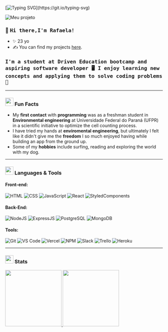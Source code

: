 [![Typing SVG](https://readme-typing-svg.demolab.com?font=Fira+Code&size=45&pause=1000&color=F77218&width=435&lines=Hello+World!;Have+a+great+day!;%C2%A1Que+te+vaya+bien!;Bonne+journ%C3%A9e!;Buona+giornata!)](https://git.io/typing-svg)

![Meu projeto](https://user-images.githubusercontent.com/102774311/200140002-cb143909-a206-43f6-831c-13e58cb5832c.jpg)

### 👋 <samp> Hi there,I'm Rafaela!  </samp>

- ✨ 23 yo
- ✍ You can find my projects [here](https://github.com/RafaelaMirabile?tab=repositories).

### <samp> I'm a student at **Driven Education** bootcamp and aspiring **software developer** 🖥️ I enjoy learning new concepts and applying them to solve coding problems 🎲 </samp>

---

### <img width="26" src="https://media3.giphy.com/media/7zGDfw3sSQyZycvSM3/giphy.gif?cid=6c09b952f9rk3eo8gbt3dxt9ffr7w2pq3w8levv949wscdfq&rid=giphy.gif&ct=s"> Fun Facts
- My **first contact** with **programming** was as a freshman student in **Environmental engineering** at Universidade Federal do Paraná (UFPR) in a scientific initiative to optimize the cell counting process.
- I have tried my hands at **enviromental engineering**, but ultimately I felt like it didn't give me the **freedom** I so much enjoyed having while building an app from the ground up.
- Some of my **hobbies** include surfing, reading and exploring the world with my dog.

---
### <img width="26" src="https://media1.giphy.com/media/IauL6LvGNlT3ffhcqq/giphy.gif"> Languages & Tools

#### Front-end:

![HTML](https://img.shields.io/badge/HTML5-E34F26?style=flat-square&logo=html5&logoColor=white)
![CSS](https://img.shields.io/badge/CSS3-1572B6?style=flat-square&logo=css3&logoColor=white)
![JavaScript](https://img.shields.io/badge/JavaScript-F7DF1E?style=flat-square&logo=javascript&logoColor=black)
![React](https://img.shields.io/badge/React-20232A?style=flat-square&logo=react&logoColor=61DAFB)
![StyledComponents](https://img.shields.io/badge/Styled--Components-DB7093?style=flat-square&logo=styled-components&logoColor=white)

#### Back-End:

![NodeJS](https://img.shields.io/badge/Node.js-43853D?style=flat-square&logo=node.js&logoColor=white)
![ExpressJS](https://img.shields.io/badge/Express.js-404D59?style=flat-square&logo=express&logoColor=white)
![PostgreSQL](https://img.shields.io/badge/PostgreSQL-316192?style=flat-square&logo=postgresql&logoColor=white)
![MongoDB](https://img.shields.io/badge/MongoDB-4EA94B?style=for-the-badge&logo=mongodb&logoColor=white)

#### Tools:

![Git](https://img.shields.io/badge/Git-F05032?style=flat-square&logo=git&logoColor=white)
![VS Code](https://img.shields.io/badge/Visual_Studio_Code-0078D4?style=flat-square&logo=visual%20studio%20code&logoColor=white)
![Vercel](https://img.shields.io/badge/Vercel-000000?style=flat-square&logo=vercel&logoColor=white)
![NPM](https://img.shields.io/badge/npm-CB3837?style=flat-square&logo=npm&logoColor=white)
![Slack](https://img.shields.io/badge/Slack-4A154B?style=flat-square&logo=slack&logoColor=white)
![Trello](https://img.shields.io/badge/Trello-0079BF?style=flat-square&logo=trello&logoColor=white)
![Heroku](https://img.shields.io/badge/Heroku-430098?style=flat-square&logo=heroku&logoColor=white)

---

### <img width="26" src ="https://media0.giphy.com/media/AynUwd5uKhIevEWx54/200w.webp?cid=790b7611lxb7nnp4aqvgycb6o4olthbhsaxi4ctxknvml3wz&rid=200w.webp&ct=s" > Stats
<a href="https://github.com/RafaelaMirabile">
  <img height="180em" src="https://github-readme-stats.vercel.app/api/top-langs/?username=RafaelaMirabile&layout=compact&langs_count=7&theme=tokyonight"/>
  <img height="180em" src="https://github-readme-stats.vercel.app/api?username=RafaelaMirabile&show_icons=true&theme=tokyonight&include_all_commits=true&count_private=true"/>
</a>


  
